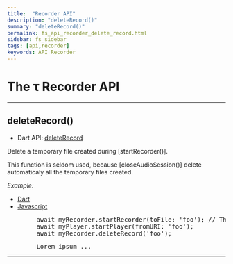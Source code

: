 ```yaml
---
title:  "Recorder API"
description: "deleteRecord()"
summary: "deleteRecord()"
permalink: fs_api_recorder_delete_record.html
sidebar: fs_sidebar
tags: [api,recorder]
keywords: API Recorder
---
```

# The &tau; Recorder API

------------------------------------------------------------------------------------------------------------------------

## deleteRecord()

- Dart API: [deleteRecord](pages/flutter-sound/api/recorder/FlutterSoundRecorder/deleteRecord.html)

Delete a temporary file created during [startRecorder()].

This function is seldom used, because [closeAudioSession()] delete automaticaly
all the temporary files created.


*Example:*
<ul id="profileTabs" class="nav nav-tabs">
    <li class="active"><a href="#dart" data-toggle="tab">Dart</a></li>
    <li><a href="#javascript" data-toggle="tab">Javascript</a></li>
</ul>
<div class="tab-content">

<div role="tabpanel" class="tab-pane active" id="dart">

<pre>
        await myRecorder.startRecorder(toFile: 'foo'); // This is a temporary file, because no slash '/' in the argument
        await myPlayer.startPlayer(fromURI: 'foo');
        await myRecorder.deleteRecord('foo');
</pre>

</div>

<div role="tabpanel" class="tab-pane" id="javascript">
<pre>
        Lorem ipsum ...
</pre>
</div>

</div>


--------------------------------------------------------------------------------------------------------------------------
